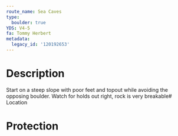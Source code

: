 ```yaml
---
route_name: Sea Caves
type:
  boulder: true
YDS: V4-5
fa: Tommy Herbert
metadata:
  legacy_id: '120192653'
---
```

# Description
Start on a steep slope with poor feet and topout while avoiding the opposing boulder. Watch for holds out right, rock is very breakable# Location
# Protection
